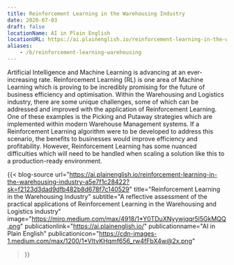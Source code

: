 ```yaml
---
title: Reinforcement Learning in the Warehousing Industry
date: 2020-07-03
draft: false
locationName: AI in Plain English
locationURL: https://ai.plainenglish.io/reinforcement-learning-in-the-warehousing-industry-a5e7f1c28422?sk=f2123d3dad9dfb482b8d678f7c140529
aliases:
    - /b/reinforcement-learning-warehousing
---
```


Artificial Intelligence and Machine Learning is advancing at an ever-increasing rate. Reinforcement Learning (RL) is one area of Machine Learning which is proving to be incredibly promising for the future of business efficiency and optimisation. Within the Warehousing and Logistics industry, there are some unique challenges, some of which can be addressed and improved with the application of Reinforcement Learning. One of these examples is the Picking and Putaway strategies which are implemented within modern Warehouse Management systems. If a Reinforcement Learning algorithm were to be developed to address this scenario, the benefits to businesses would improve efficiency and profitability. However, Reinforcement Learning has some nuanced difficulties which will need to be handled when scaling a solution like this to a production-ready environment.

<!--more-->

{{< blog-source
    url="https://ai.plainenglish.io/reinforcement-learning-in-the-warehousing-industry-a5e7f1c28422?sk=f2123d3dad9dfb482b8d678f7c140529"
    title="Reinforcement Learning in the Warehousing Industry"
    subtitle="A reflective assessment of the practical applications of Reinforcement Learning in the Warehousing and Logistics industry"
    image="https://miro.medium.com/max/4918/1*Y0TDuXNyywjqqr5l5GkMQQ.png"
    publicationlink="https://ai.plainenglish.io/"
    publicationname="AI in Plain English"
    publicationicon="https://cdn-images-1.medium.com/max/1200/1*VItvKHqmf656_rw4fFbX4w@2x.png"
>}}